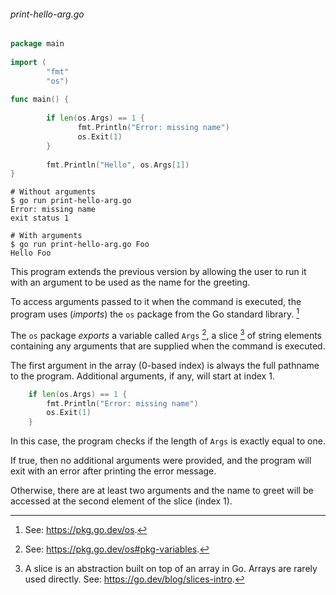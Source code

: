 ###### print-hello-arg.go
```go
package main  
  
import (  
        "fmt"  
        "os")  
  
func main() {  
  
        if len(os.Args) == 1 {  
               fmt.Println("Error: missing name")  
               os.Exit(1)  
        }
  
        fmt.Println("Hello", os.Args[1])  
}
```

```
# Without arguments
$ go run print-hello-arg.go
Error: missing name
exit status 1

# With arguments
$ go run print-hello-arg.go Foo
Hello Foo
```


This program extends the previous version by allowing the user to run it with an argument to be used as the name for the greeting.

To access arguments passed to it when the command is executed, the program uses (*imports*) the `os` package from the Go standard library. [^1]

The `os` package *exports* a variable called `Args` [^2], a slice [^3] of string elements containing any arguments that are supplied when the command is executed.

The first argument in the array (0-based index) is always the full pathname to the program. Additional arguments, if any, will start at index 1.

```go
	if len(os.Args) == 1 {
		fmt.Println("Error: missing name")
		os.Exit(1)
	}
```

In this case, the program checks if the length of `Args` is exactly equal to one.

If true, then no additional arguments were provided, and the program will exit with an error after printing the error message.

Otherwise, there are at least two arguments and the name to greet will be accessed at the second element of the slice (index 1).

[^1]:  See: https://pkg.go.dev/os.
[^2]: See: https://pkg.go.dev/os#pkg-variables.
[^3]: A slice is an abstraction built on top of an array in Go. Arrays are rarely used directly. See: https://go.dev/blog/slices-intro.
